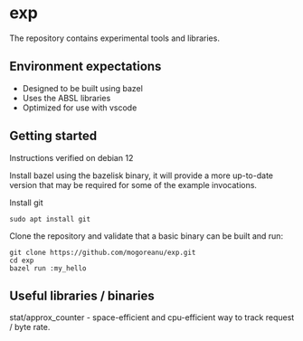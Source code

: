 # exp

The repository contains experimental tools and libraries.

## Environment expectations
* Designed to be built using bazel
* Uses the ABSL libraries
* Optimized for use with vscode

## Getting started

Instructions verified on debian 12

Install bazel using the bazelisk binary, it will provide a more up-to-date 
version that may be required for some of the example invocations.

Install git
```
sudo apt install git
```

Clone the repository and validate that a basic binary can be built and run:
```
git clone https://github.com/mogoreanu/exp.git
cd exp
bazel run :my_hello
```

## Useful libraries / binaries

stat/approx_counter - space-efficient and cpu-efficient way to track request / 
byte rate. 